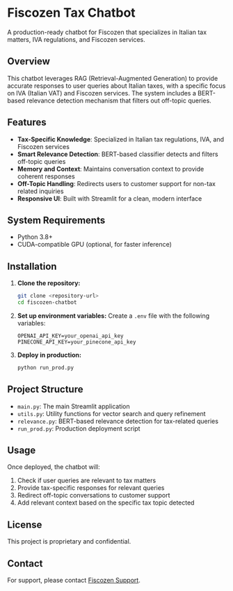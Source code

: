 # Fiscozen Tax Chatbot

A production-ready chatbot for Fiscozen that specializes in Italian tax matters, IVA regulations, and Fiscozen services.

## Overview

This chatbot leverages RAG (Retrieval-Augmented Generation) to provide accurate responses to user queries about Italian taxes, with a specific focus on IVA (Italian VAT) and Fiscozen services. The system includes a BERT-based relevance detection mechanism that filters out off-topic queries.

## Features

- **Tax-Specific Knowledge**: Specialized in Italian tax regulations, IVA, and Fiscozen services
- **Smart Relevance Detection**: BERT-based classifier detects and filters off-topic queries
- **Memory and Context**: Maintains conversation context to provide coherent responses
- **Off-Topic Handling**: Redirects users to customer support for non-tax related inquiries
- **Responsive UI**: Built with Streamlit for a clean, modern interface

## System Requirements

- Python 3.8+
- CUDA-compatible GPU (optional, for faster inference)

## Installation

1. **Clone the repository:**
   ```bash
   git clone <repository-url>
   cd fiscozen-chatbot
   ```

2. **Set up environment variables:**
   Create a `.env` file with the following variables:
   ```
   OPENAI_API_KEY=your_openai_api_key
   PINECONE_API_KEY=your_pinecone_api_key
   ```

3. **Deploy in production:**
   ```bash
   python run_prod.py
   ```

## Project Structure

- `main.py`: The main Streamlit application
- `utils.py`: Utility functions for vector search and query refinement
- `relevance.py`: BERT-based relevance detection for tax-related queries
- `run_prod.py`: Production deployment script

## Usage

Once deployed, the chatbot will:

1. Check if user queries are relevant to tax matters
2. Provide tax-specific responses for relevant queries
3. Redirect off-topic conversations to customer support
4. Add relevant context based on the specific tax topic detected

## License

This project is proprietary and confidential.

## Contact

For support, please contact [Fiscozen Support](mailto:support@fiscozen.it).
